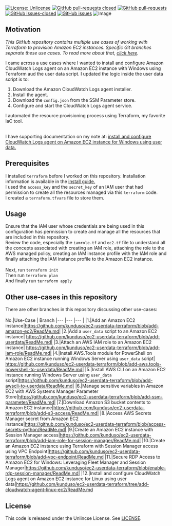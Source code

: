 [![License: Unlicense](https://img.shields.io/badge/license-Unlicense-white.svg)](https://choosealicense.com/licenses/unlicense/) [![GitHub pull-requests closed](https://img.shields.io/github/issues-pr-closed/kunduso/ec2-userdata-terraform)](https://GitHub.com/kunduso/ec2-userdata-terraform/pull/) [![GitHub pull-requests](https://img.shields.io/github/issues-pr/kunduso/ec2-userdata-terraform)](https://GitHub.com/kunduso/ec2-userdata-terraform/pull/) 
[![GitHub issues-closed](https://img.shields.io/github/issues-closed/kunduso/ec2-userdata-terraform)](https://github.com/kunduso/ec2-userdata-terraform/issues?q=is%3Aissue+is%3Aclosed) [![GitHub issues](https://img.shields.io/github/issues/kunduso/ec2-userdata-terraform)](https://GitHub.com/kunduso/ec2-userdata-terraform/issues/)
![Image](https://skdevops.files.wordpress.com/2024/07/97-image-0-1.png)
## Motivation
*This GitHub repository contains multiple use cases of working with Terraform to provision Amazon EC2 instances. Specific Git branches separate these use cases. To read more about that, [click here](#other-use-cases-in-this-repository).*

I came across a use cases where I wanted to install and configure Amazon CloudWatch Logs agent on an Amazon EC2 instance with Windows using Terraform aud the user data script. I updated the logic inside the user data script is to:
1. Download the Amazon CloudWatch Logs agent installer.
2. Install the agent.
3. Download the `config.json` from the SSM Parameter store.
4. Configure and start the CloudWatch Logs agent service.

 I automated the resource provisioning process using Terraform, my favorite IaC tool.

<br />I have supporting documentation on my note at: [install and configure CloudWatch Logs agent on Amazon EC2 instance for Windows using user data.](https://skundunotes.com/2024/07/16/install-and-configure-cloudwatch-logs-agent-on-amazon-ec2-instance-for-windows-using-user-data/)
## Prerequisites
I installed `terraform` before I worked on this repository. Installation information is available in the [install guide.](https://www.terraform.io/downloads.html) <br />I used the `access_key` and the `secret_key` of an IAM user that had permission to create all the resources managed via this `terraform` code.
<br />I created a `terraform.tfvars` file to store them.

## Usage
Ensure that the IAM user whose credentials are being used in this configuration has permission to create and manage all the resources that are included in this repository.
<br />Review the code, especially the `iamrole.tf` and `ec2.tf` file to understand all the concepts associated with creating an IAM role, attaching the role to the AWS managed policy, creating an IAM instance profile with the IAM role and finally attaching the IAM instance profile to the Amazon EC2 instance.
<br />
<br />Next, run `terraform init`
<br />Then run `terraform plan`
<br />And finally run `terraform apply`

## Other use-cases in this repository
There are other branches in this repository discussing other use-cases:
<br />
<br />
No.|Use-Case | Branch
|--- |--- |--- |
|1.|Add an Amazon EC2 instance|https://github.com/kunduso/ec2-userdata-terraform/blob/add-amazon-ec2/ReadMe.md|
|2.|Add a `user_data` script to an Amazon EC2 instance| https://github.com/kunduso/ec2-userdata-terraform/blob/add-userdata/ReadMe.md|
|3.|Attach an AWS IAM role to an Amazon EC2 instance| https://github.com/kunduso/ec2-userdata-terraform/blob/add-iam-role/ReadMe.md|
|4.|Install AWS.Tools module for PowerShell on Amazon EC2 instance running Windows Server using `user_data` script| https://github.com/kunduso/ec2-userdata-terraform/blob/add-aws.tools-powershell-to-userdata/ReadMe.md|
|5.|Install AWS CLI on an Amazon EC2 instance running Windows Server using `user_data` script|https://github.com/kunduso/ec2-userdata-terraform/blob/add-awscli-to-userdata/ReadMe.md|
|6.|Manage sensitive variables in Amazon EC2 with AWS Systems Manager Parameter Store|https://github.com/kunduso/ec2-userdata-terraform/blob/add-ssm-parameter/ReadMe.md|
|7.|Download Amazon S3 bucket contents to Amazon EC2 instance|https://github.com/kunduso/ec2-userdata-terraform/blob/add-s3-access/ReadMe.md|
|8.|Access AWS Secrets Manager secret from Amazon EC2 instance|https://github.com/kunduso/ec2-userdata-terraform/blob/access-secrets-python/ReadMe.md|
|9.|Create an Amazon EC2 instance with Session Manager access|https://github.com/kunduso/ec2-userdata-terraform/blob/add-iam-role-for-session-manager/ReadMe.md|
|10.|Create an Amazon EC2 instance using Terraform with Session Manager access using VPC Endpoint|https://github.com/kunduso/ec2-userdata-terraform/blob/add-vpc-endpoint/ReadMe.md
|11.|Secure RDP Access to Amazon EC2 for Windows: Leveraging Fleet Manager and Session Manager|https://github.com/kunduso/ec2-userdata-terraform/blob/enable-rdp-session-manager/ReadMe.md|
|12.|Install and configure CloudWatch Logs agent on Amazon EC2 instance for Linux using user data|https://github.com/kunduso/ec2-userdata-terraform/tree/add-cloudwatch-agent-linux-ec2/ReadMe.md

## License
This code is released under the Unlincse License. See [LICENSE](LICENSE).